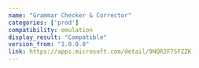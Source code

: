```yaml
---
name: "Grammar Checker & Corrector"
categories: ['prod']
compatibility: emulation
display_result: "Compatible"
version_from: "1.0.0.0"
link: https://apps.microsoft.com/detail/9NQR2F7SFZZK
---
```

